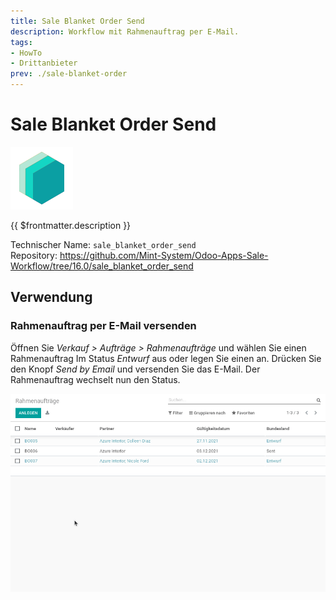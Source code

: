 ```yaml
---
title: Sale Blanket Order Send
description: Workflow mit Rahmenauftrag per E-Mail. 
tags:
- HowTo
- Drittanbieter
prev: ./sale-blanket-order
---
```

# Sale Blanket Order Send
![icon_oms_box](attachments/icons_odoo_mint_system.png)

{{ $frontmatter.description }}

Technischer Name: `sale_blanket_order_send`\
Repository: <https://github.com/Mint-System/Odoo-Apps-Sale-Workflow/tree/16.0/sale_blanket_order_send>

## Verwendung

### Rahmenauftrag per E-Mail versenden

Öffnen Sie *Verkauf > Aufträge > Rahmenaufträge* und wählen Sie einen Rahmenauftrag Im Status *Entwurf* aus oder legen Sie einen an. Drücken Sie den Knopf *Send by Email* und versenden Sie das E-Mail. Der Rahmenauftrag wechselt nun den Status.

![Sale Blanket Order Send](attachments/Sale%20Blanket%20Order%20Send.gif)
